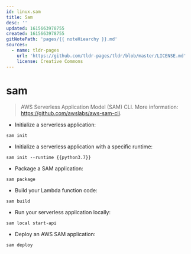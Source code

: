 ```yaml
---
id: linux.sam
title: Sam
desc: ''
updated: 1615663978755
created: 1615663978755
gitNotePath: 'pages/{{ noteHiearchy }}.md'
sources:
  - name: tldr-pages
    url: 'https://github.com/tldr-pages/tldr/blob/master/LICENSE.md'
    license: Creative Commons
---
```

# sam

> AWS Serverless Application Model (SAM) CLI.
> More information: <https://github.com/awslabs/aws-sam-cli>.

- Initialize a serverless application:

`sam init`

- Initialize a serverless application with a specific runtime:

`sam init --runtime {{python3.7}}`

- Package a SAM application:

`sam package`

- Build your Lambda function code:

`sam build`

- Run your serverless application locally:

`sam local start-api`

- Deploy an AWS SAM application:

`sam deploy`

